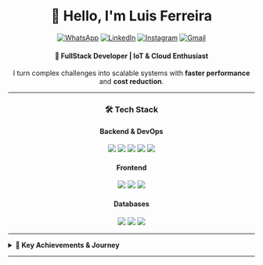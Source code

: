 <div align="center">
  <h1>👋 Hello, I'm Luis Ferreira </h1>
  
  [![WhatsApp](https://img.shields.io/badge/WHATSAPP-%2325D366.svg?&style=for-the-badge&logo=whatsapp&logoColor=white)](https://api.whatsapp.com/send?phone=5541998017981&text=Hello%20Luis,%20I%20came%20from%20your%20github)
  [![LinkedIn](https://img.shields.io/badge/linkedin-%230077B5.svg?&style=for-the-badge&logo=linkedin&logoColor=white)](https://www.linkedin.com/in/luis19nn/)
  [![Instagram](https://img.shields.io/badge/Instagram-E4405F?style=for-the-badge&logo=instagram&logoColor=white)](https://www.instagram.com/uiuxluis/)
  [![Gmail](https://img.shields.io/badge/Gmail-D14836?style=for-the-badge&logo=gmail&logoColor=white)](mailto:luis19nn@gmail.com)
  
  <h4 align="center">🚀 FullStack Developer | IoT & Cloud Enthusiast</h4>
  
  <p align="center">
    I turn complex challenges into scalable systems with <b>faster performance</b> and <b>cost reduction</b>.<br>
  </p>
  
  ---
  
  ### 🛠️ Tech Stack
  
  #### **Backend & DevOps**
  ![](https://img.shields.io/badge/Python-3776AB?style=for-the-badge&logo=python&logoColor=white)
  ![](https://img.shields.io/badge/Rust-000000?style=for-the-badge&logo=rust&logoColor=white)
  ![](https://img.shields.io/badge/AWS-%23FF9900.svg?style=for-the-badge&logo=amazon-aws&logoColor=white)
  ![](https://img.shields.io/badge/Docker-2CA5E0?style=for-the-badge&logo=docker&logoColor=white)
  ![](https://img.shields.io/badge/RabbitMQ-FF6600?style=for-the-badge&logo=rabbitmq&logoColor=white)
  
  #### **Frontend**
  ![](https://img.shields.io/badge/TypeScript-007ACC?style=for-the-badge&logo=typescript&logoColor=white)
  ![](https://img.shields.io/badge/Angular-DD0031?style=for-the-badge&logo=angular&logoColor=white)
  ![](https://img.shields.io/badge/React-20232A?style=for-the-badge&logo=react&logoColor=61DAFB)
  
  #### **Databases**
  ![](https://img.shields.io/badge/PostgreSQL-316192?style=for-the-badge&logo=postgresql&logoColor=white)
  ![](https://img.shields.io/badge/Redis-DC382D?style=for-the-badge&logo=redis&logoColor=white)
  ![](https://img.shields.io/badge/MongoDB-4EA94B?style=for-the-badge&logo=mongodb&logoColor=white)
  
  ---
</div>

<details>
<summary><b>📌 Key Achievements & Journey</b></summary>

### 🏆 Highlights
- **Scaled IoT Systems**: Built microservices handling **2M+ messages/sec** across Brazil
- **Cloud Cost Cutter**: Reduced AWS bills by **40%** via query optimization and caching
- **Legacy Modernizer**: Migrated jQuery → Angular (+60% perf) and Python → Rust critical paths
- **Data Whisperer**: Slashed report generation from 1hr → 3s for million-row datasets

### 🎓 Background
- **BSc in Systems Analysis & Development** @ UFPR
- **3+ Years** in Software Development
- **Current Focus**: Cloud Architecture (AWS) • DevSecOps • High-Load Systems

</details>

---

